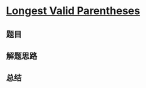 # [Longest Valid Parentheses](https://leetcode.com/problems/longest-valid-parentheses/)

## 题目


## 解题思路


## 总结


